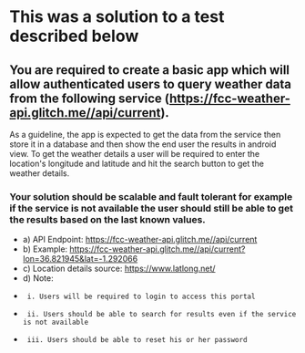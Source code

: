 # This was a solution to a test described below

## You are required to create a basic app which will allow authenticated users to query weather data from the following service (https://fcc-weather-api.glitch.me//api/current).
  As a guideline, the app is expected to get the data from the service then store it in a database and then show the end user the results in android view. To get the weather         details a user will be required to enter the location's longitude and latitude and hit the search button to get the
  weather details.
  
### Your solution should be scalable and fault tolerant for example if the service is not available the user should still be able to get the results based on the last known values.
 * a) API Endpoint: https://fcc-weather-api.glitch.me//api/current
 *  b) Example: https://fcc-weather-api.glitch.me//api/current?lon=36.821945&lat=-1.292066
 *  c) Location details source: https://www.latlong.net/
 *  d) Note:
 *      i. Users will be required to login to access this portal
 *      ii. Users should be able to search for results even if the service is not available
 *      iii. Users should be able to reset his or her password
